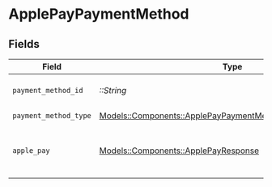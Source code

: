 # ApplePayPaymentMethod


## Fields

| Field                                                                                                                       | Type                                                                                                                        | Required                                                                                                                    | Description                                                                                                                 |
| --------------------------------------------------------------------------------------------------------------------------- | --------------------------------------------------------------------------------------------------------------------------- | --------------------------------------------------------------------------------------------------------------------------- | --------------------------------------------------------------------------------------------------------------------------- |
| `payment_method_id`                                                                                                         | *::String*                                                                                                                  | :heavy_check_mark:                                                                                                          | ID of the payment method.                                                                                                   |
| `payment_method_type`                                                                                                       | [Models::Components::ApplePayPaymentMethodPaymentMethodType](../../models/shared/applepaypaymentmethodpaymentmethodtype.md) | :heavy_check_mark:                                                                                                          | N/A                                                                                                                         |
| `apple_pay`                                                                                                                 | [Models::Components::ApplePayResponse](../../models/shared/applepayresponse.md)                                             | :heavy_check_mark:                                                                                                          | Describes an Apple Pay token on a Moov account.                                                                             |